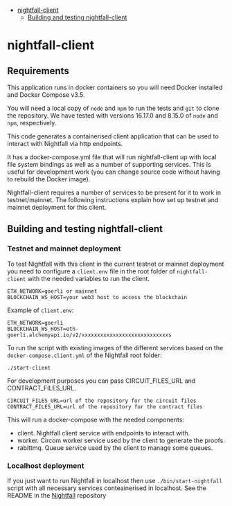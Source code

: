 <!-- START doctoc generated TOC please keep comment here to allow auto update -->
<!-- DON'T EDIT THIS SECTION, INSTEAD RE-RUN doctoc TO UPDATE -->

- [nightfall-client](#nightfall-client)
  - [Building and testing nightfall-client](#building-and-testing-nightfall-client)

<!-- END doctoc generated TOC please keep comment here to allow auto update -->

# nightfall-client

## Requirements

This application runs in docker containers so you will need Docker installed and Docker Compose
v3.5.

You will need a local copy of `node` and `npm` to run the tests and `git` to clone the repository.
We have tested with versions 16.17.0 and 8.15.0 of `node` and `npm`, respectively.

This code generates a containerised client application that can be used to interact with
Nightfall via http endpoints.

It has a docker-compose.yml file that will run nightfall-client up with local file system bindings
as well as a number of supporting services. This is useful for development work (you can change
source code without having to rebuild the Docker image).

Nightfall-client requires a number of services to be present for it to work in testnet/mainnet. The
following instructions explain how set up testnet and mainnet deployment for this client.

## Building and testing nightfall-client

### Testnet and mainnet deployment

To test Nightfall with this client in the current testnet or mainnet deployment you need to
configure a `client.env` file in the root folder of `nightfall-client` with the needed variables to
run the client.

```
ETH_NETWORK=goerli or mainnet
BLOCKCHAIN_WS_HOST=your web3 host to access the blockchain
```

Example of `client.env`:

```
ETH_NETWORK=goerli
BLOCKCHAIN_WS_HOST=eth-goerli.alchemyapi.io/v2/xxxxxxxxxxxxxxxxxxxxxxxxxxxxs
```

To run the script with existing images of the different services based on the
`docker-compose.client.yml` of the Nightfall root folder:

```
./start-client
```

For development purposes you can pass CIRCUIT_FILES_URL and CONTRACT_FILES_URL.

```
CIRCUIT_FILES_URL=url of the repository for the circuit files
CONTRACT_FILES_URL=url of the repository for the contract files
```

This will run a docker-compose with the needed components:

- client. Nightfall client service with endpoints to interact with.
- worker. Circom worker service used by the client to generate the proofs.
- rabittmq. Queue service used by the client to manage some queues.

### Localhost deployment

If you just want to run Nightfall in localhost then use `./bin/start-nightfall` script with all
necessary services conteainerised in localhost. See the README in the
[Nightfall](https://github.com/EYBlockchain/nightfall_3) repository

